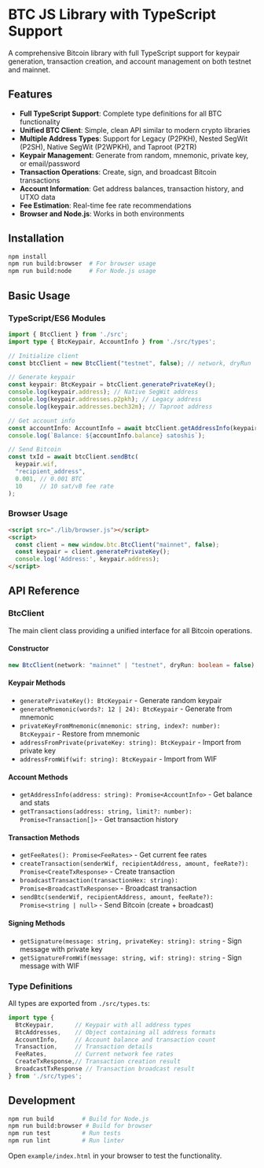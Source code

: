# BTC JS Library with TypeScript Support

A comprehensive Bitcoin library with full TypeScript support for keypair generation, transaction creation, and account management on both testnet and mainnet.

## Features

- **Full TypeScript Support**: Complete type definitions for all BTC functionality
- **Unified BTC Client**: Simple, clean API similar to modern crypto libraries
- **Multiple Address Types**: Support for Legacy (P2PKH), Nested SegWit (P2SH), Native SegWit (P2WPKH), and Taproot (P2TR)
- **Keypair Management**: Generate from random, mnemonic, private key, or email/password
- **Transaction Operations**: Create, sign, and broadcast Bitcoin transactions
- **Account Information**: Get address balances, transaction history, and UTXO data
- **Fee Estimation**: Real-time fee rate recommendations
- **Browser and Node.js**: Works in both environments

## Installation

```bash
npm install
npm run build:browser  # For browser usage
npm run build:node     # For Node.js usage
```

## Basic Usage

### TypeScript/ES6 Modules

```typescript
import { BtcClient } from './src';
import type { BtcKeypair, AccountInfo } from './src/types';

// Initialize client
const btcClient = new BtcClient("testnet", false); // network, dryRun

// Generate keypair
const keypair: BtcKeypair = btcClient.generatePrivateKey();
console.log(keypair.address); // Native SegWit address
console.log(keypair.addresses.p2pkh); // Legacy address
console.log(keypair.addresses.bech32m); // Taproot address

// Get account info
const accountInfo: AccountInfo = await btcClient.getAddressInfo(keypair.address);
console.log(`Balance: ${accountInfo.balance} satoshis`);

// Send Bitcoin
const txId = await btcClient.sendBtc(
  keypair.wif,
  "recipient_address",
  0.001, // 0.001 BTC
  10     // 10 sat/vB fee rate
);
```

### Browser Usage

```html
<script src="./lib/browser.js"></script>
<script>
  const client = new window.btc.BtcClient("mainnet", false);
  const keypair = client.generatePrivateKey();
  console.log('Address:', keypair.address);
</script>
```

## API Reference

### BtcClient

The main client class providing a unified interface for all Bitcoin operations.

#### Constructor
```typescript
new BtcClient(network: "mainnet" | "testnet", dryRun: boolean = false)
```

#### Keypair Methods
- `generatePrivateKey(): BtcKeypair` - Generate random keypair
- `generateMnemonic(words?: 12 | 24): BtcKeypair` - Generate from mnemonic
- `privateKeyFromMnemonic(mnemonic: string, index?: number): BtcKeypair` - Restore from mnemonic
- `addressFromPrivate(privateKey: string): BtcKeypair` - Import from private key
- `addressFromWif(wif: string): BtcKeypair` - Import from WIF

#### Account Methods
- `getAddressInfo(address: string): Promise<AccountInfo>` - Get balance and stats
- `getTransactions(address: string, limit?: number): Promise<Transaction[]>` - Get transaction history

#### Transaction Methods
- `getFeeRates(): Promise<FeeRates>` - Get current fee rates
- `createTransaction(senderWif, recipientAddress, amount, feeRate?): Promise<CreateTxResponse>` - Create transaction
- `broadcastTransaction(transactionHex: string): Promise<BroadcastTxResponse>` - Broadcast transaction
- `sendBtc(senderWif, recipientAddress, amount, feeRate?): Promise<string | null>` - Send Bitcoin (create + broadcast)

#### Signing Methods
- `getSignature(message: string, privateKey: string): string` - Sign message with private key
- `getSignatureFromWif(message: string, wif: string): string` - Sign message with WIF

### Type Definitions

All types are exported from `./src/types.ts`:

```typescript
import type {
  BtcKeypair,      // Keypair with all address types
  BtcAddresses,    // Object containing all address formats
  AccountInfo,     // Account balance and transaction count
  Transaction,     // Transaction details
  FeeRates,        // Current network fee rates
  CreateTxResponse,// Transaction creation result
  BroadcastTxResponse // Transaction broadcast result
} from './src/types';
```

## Development

```bash
npm run build        # Build for Node.js
npm run build:browser # Build for browser
npm run test         # Run tests
npm run lint         # Run linter
```

Open `example/index.html` in your browser to test the functionality.